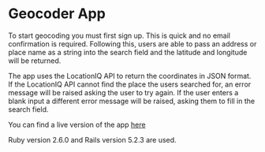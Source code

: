 # Geocoder App

To start geocoding you must first sign up. This is quick and no email confirmation is required. Following this, users are able to pass an address or place name as a string into the search field and the latitude and longitude will be returned.

The app uses the LocationIQ API to return the coordinates in JSON format. If the LocationIQ API cannot find the place the users searched for, an error message will be raised asking the user to try again. If the user enters a blank input a different error message will be raised, asking them to fill in the search field.

You can find a live version of the app [here](https://geocoder-app.herokuapp.com)

Ruby version 2.6.0 and Rails version 5.2.3 are used.


